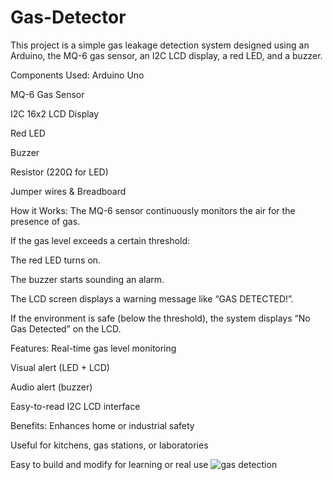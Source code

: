 # Gas-Detector

This project is a simple gas leakage detection system designed using an Arduino, the MQ-6 gas sensor, an I2C LCD display, a red LED, and a buzzer.



Components Used:
Arduino Uno

MQ-6 Gas Sensor

I2C 16x2 LCD Display

Red LED

Buzzer

Resistor (220Ω for LED)

Jumper wires & Breadboard

How it Works:
The MQ-6 sensor continuously monitors the air for the presence of gas.

If the gas level exceeds a certain threshold:

The red LED turns on.

The buzzer starts sounding an alarm.

The LCD screen displays a warning message like “GAS DETECTED!”.

If the environment is safe (below the threshold), the system displays “No Gas Detected” on the LCD.

Features:
Real-time gas level monitoring

Visual alert (LED + LCD)

Audio alert (buzzer)

Easy-to-read I2C LCD interface

Benefits:
Enhances home or industrial safety

Useful for kitchens, gas stations, or laboratories

Easy to build and modify for learning or real use
![gas detection](https://github.com/user-attachments/assets/b4afd736-eefd-49a8-afd0-3acae4fc6d6d)
